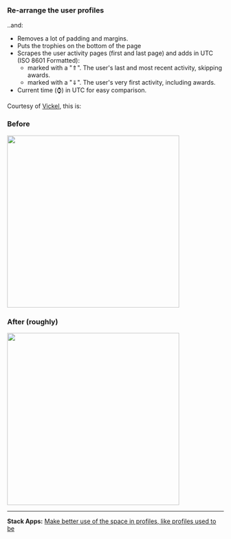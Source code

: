 ### Re-arrange the user profiles

..and:

- Removes a lot of padding and margins.
- Puts the trophies on the bottom of the page
- Scrapes the user activity pages (first and last page) and adds in UTC (ISO 8601 Formatted):
  - marked with a "⇑". The user's last and most recent activity, skipping awards.
  - marked with a "⇓". The user's very first activity, including awards.
- Current time (⌚) in UTC for easy comparison.

Courtesy of [Vickel](https://stackoverflow.com/users/2275490/vickel), this is:

### Before
<img src="https://i.stack.imgur.com/0zbI6.png" width="400">

### After (roughly)
<img src="https://i.stack.imgur.com/wjgaO.png" width="400">

---

**Stack Apps:** [Make better use of the space in profiles, like profiles used to be](https://stackapps.com/questions/9080/make-better-use-of-the-space-in-profiles-like-profiles-used-to-be)